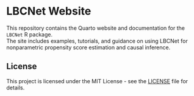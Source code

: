 # LBCNet Website

This repository contains the Quarto website and documentation for the `LBCNet` R package.  
The site includes examples, tutorials, and guidance on using LBCNet for nonparametric propensity score estimation and causal inference.

## License
This project is licensed under the MIT License - see the [LICENSE](LICENSE) file for details.
